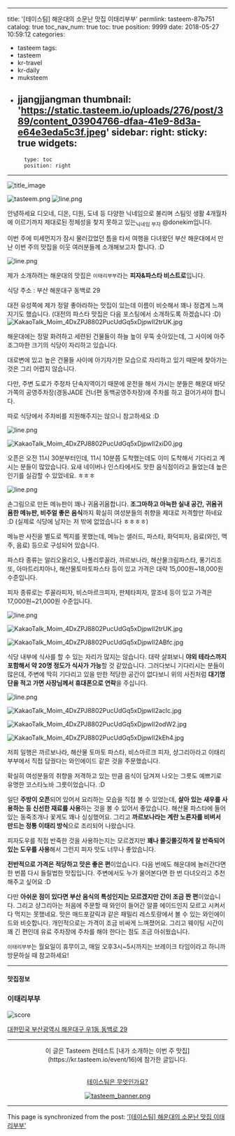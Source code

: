 
---
title: '[테이스팀] 해운대의 소문난 맛집 이태리부부'
permlink: tasteem-87b751
catalog: true
toc_nav_num: true
toc: true
position: 9999
date: 2018-05-27 10:59:12
categories:
- tasteem
tags:
- tasteem
- kr-travel
- kr-daily
- muksteem
- jjangjjangman
thumbnail: 'https://static.tasteem.io/uploads/276/post/389/content_03904766-dfaa-41e9-8d3a-e64e3eda5c3f.jpeg'
sidebar:
    right:
        sticky: true
widgets:
    -
        type: toc
        position: right
---


![title_image](https://static.tasteem.io/uploads/276/post/389/content_03904766-dfaa-41e9-8d3a-e64e3eda5c3f.jpeg)
<br/>

![tasteem.png](https://static.tasteem.io/uploads/image/image/1962/content_cae50759-bd10-41c3-bffe-7620ca7d284a.jpeg)
![line.png](https://static.tasteem.io/uploads/image/image/1963/content_cae50759-bd10-41c3-bffe-7620ca7d284a.jpeg)

안녕하세요 디오네, 디온, 디원, 도네 등 다양한 닉네임으로 불리며 스팀잇 생활 4개월차에 이르기까지 제대로된 정체성을 찾지 못하고 있는<sub>닉네임 부자</sub> @donekim입니다.

이번 주에 미세먼지가 잠시 물러갔었던 틈을 타서 여행을 다녀왔던 부산 해운대에서 만난 이번 주의 맛집을 이웃 여러분들께 소개해보고자 합니다. :D

![line.png](https://static.tasteem.io/uploads/image/image/1963/content_cae50759-bd10-41c3-bffe-7620ca7d284a.jpeg)

제가 소개하려는 해운대의 맛집은 `이태리부부`라는 **피자&파스타 비스트로**입니다. 

식당 주소 : 부산 해운대구 동백로 29

대전 유성쪽에 제가 정말 좋아라하는 맛집이 있는데 이름이 비슷해서 꽤나 정겹게 느껴지기도 했습니다. (대전의 파스타 맛집은 다음 포스팅에서 소개하도록 하겠습니다 :D)
![KakaoTalk_Moim_4DxZPJ8802PucUdGq5xDjpwIl2trUK.jpg](https://static.tasteem.io/uploads/image/image/1964/content_cae50759-bd10-41c3-bffe-7620ca7d284a.jpeg)

해운대에는 정말 화려하고 세련된 건물들이 하늘 높이 우뚝 솟아있는데, 그 사이에 아주 조그마한 크기의 식당이 자리하고 있습니다. 

대로변에 있고 높은 건물들 사이에 아기자기한 모습으로 자리하고 있기 때문에 찾아가는 것은 그리 어렵지 않습니다. 

다만, 주변 도로가 주정차 단속지역이기 때문에 운전을 해서 가시는 분들은 해운대 바닷가쪽의 공영주차장(경동JADE 건너편 동백공영주차장)에 주차를 하고 걸어가셔야 합니다.

따로 식당에서 주차비를 지원해주지는 않으니 참고하세요 :D


![line.png](https://static.tasteem.io/uploads/image/image/1965/content_cae50759-bd10-41c3-bffe-7620ca7d284a.jpeg)


![KakaoTalk_Moim_4DxZPJ8802PucUdGq5xDjpwIl2xiD0.jpg](https://static.tasteem.io/uploads/image/image/1966/content_cae50759-bd10-41c3-bffe-7620ca7d284a.jpeg)

오픈은 오전 11시 30분부터인데, 11시 10분쯤 도착했는데도 이미 도착해서 기다리고 계시는 분들이 많았습니다. 요새 네이버나 인스타에서도 핫한 음식점이라고 들었는데 높은 인기를 실감할 수 있었네요. ㅎㅎㅎ


![line.png](https://static.tasteem.io/uploads/image/image/1967/content_cae50759-bd10-41c3-bffe-7620ca7d284a.jpeg)

손그림으로 만든 메뉴판이 꽤나 귀욤귀욤합니다. **조그마하고 아늑한 실내 공간, 귀욤귀욤한 메뉴판, 비주얼 좋은 음식**까지 확실히 여성분들의 취향을 제대로 저격할만 하네요 :D (실제로 식당에 남자는 저 밖에 없었습니다 ㅎㅎㅎㅎ)

메뉴판 사진을 별도로 찍지를 못했는데, 메뉴는 샐러드, 파스타, 화덕피자, 음료(와인, 맥주, 음료) 등으로 구성되어 있습니다.

파스타 종류는 알리오올리오, 나폴리루꼴라, 까르보나라, 해산물크림파스타, 풍기리조또, 아마트리치아나, 해산물토마토파스타 등이 있고 가격은 대략 15,000원~18,000원 수준입니다.

피자 종류로는 루꼴라피자, 비스마르크피자, 판체타피자, 깔조네 등이 있고 가격은 17,000원~21,000원 수준입니다.


![line.png](https://static.tasteem.io/uploads/image/image/1974/content_cae50759-bd10-41c3-bffe-7620ca7d284a.jpeg)


![KakaoTalk_Moim_4DxZPJ8802PucUdGq5xDjpwIl2trUK.jpg](https://static.tasteem.io/uploads/image/image/1973/content_cae50759-bd10-41c3-bffe-7620ca7d284a.jpeg)





![KakaoTalk_Moim_4DxZPJ8802PucUdGq5xDjpwIl2ABfc.jpg](https://static.tasteem.io/uploads/image/image/1968/content_cae50759-bd10-41c3-bffe-7620ca7d284a.jpeg)

식당 내부에 식사를 할 수 있는 자리가 많지는 않습니다. 대략 살펴보니 **야외 테라스까지 포함해서 약 20명 정도가 식사가 가능**할 것 같았습니다. 그러다보니 기다리시는 분들이 많은데, 주변에 딱히 기다리고 있을 만한 적당한 공간이 없다보니 위의 사진처럼 **대기명단을 적고 가면 사장님께서 휴대폰으로 연락**을 주십니다. 


![line.png](https://static.tasteem.io/uploads/image/image/1969/content_cae50759-bd10-41c3-bffe-7620ca7d284a.jpeg)


![KakaoTalk_Moim_4DxZPJ8802PucUdGq5xDjpwIl2aclc.jpg](https://static.tasteem.io/uploads/image/image/1970/content_cae50759-bd10-41c3-bffe-7620ca7d284a.jpeg)



![KakaoTalk_Moim_4DxZPJ8802PucUdGq5xDjpwIl2odW2.jpg](https://static.tasteem.io/uploads/image/image/1972/content_cae50759-bd10-41c3-bffe-7620ca7d284a.jpeg)

![KakaoTalk_Moim_4DxZPJ8802PucUdGq5xDjpwIl2kEh4.jpg](https://static.tasteem.io/uploads/image/image/1971/content_cae50759-bd10-41c3-bffe-7620ca7d284a.jpeg)

저희 일행은 까르보나라, 해산물 토마토 파스타, 비스마르크 피자, 샹그리아라고 이태리부부에서 직접 담궜다는 와인에이드 같은 것을 주문했습니다.


확실히 여성분들의 취향을 저격하고 있는 만큼 음식이 담겨져 나오는 그릇도 예쁘기로 유명한 코스타노바 그릇이었습니다. :D


일단 **주방이 오픈**되어 있어서 요리하는 모습을 직접 볼 수 있었는데, **살아 있는 새우를 사용하는 등 신선한 재료를 사용**하는 것을 볼 수 있어서 좋았습니다. 해산물 파스타에 들어 있는 동죽조개나 꽃게도 꽤나 싱싱했어요. 그리고 **까르보나라는 계란 노른자를 비벼서 만드는 정통 이태리 방식**으로 조리되어 나왔습니다.

피자도우를 직접 반죽한 것을 사용하는지는 모르겠지만 **꽤나 쫄깃쫄깃하게 잘 반죽되어 있는 도우를 사용**해서 그런지 피자 맛도 너무나 좋았습니다.

**전반적으로 가격은 적당하고 맛은 좋은 편**이었습니다. 다음 번에도 해운대에 놀러간다면 한 번쯤 다시 들릴법한 맛집입니다. 주변에서도 누가 물어본다면 한 번 다녀오라고 추천해주고 싶어요 :D 

다만 **아쉬운 점이 있다면 부산 음식의 특성인지는 모르겠지만 간이 조금 짠 편**이었습니다. 그리고 샹그리아는 처음에 주문할 때 와인이 들어간 알콜 에이드인지 모르고 시켜서 다 먹지는 못했네요. 맛은 매드포갈릭과 같은 패밀리 레스토랑에서 볼 수 있는 와인에이드와 비슷합니다. 개인적으로는 가격이 조금 비싸게 느껴졌어요. 그리고 웨이팅 시간이 꽤 긴 편인데 유료 주차장에 주차를 해야 한다는 점도 조금 아쉬웠습니다.


`이태리부부`는 월요일이 휴무이고, 매일 오후3시~5시까지는 브레이크 타임이라고 하니까 방문하실 때 참고하세요!

---------------------
#### 맛집정보
### 이태리부부
![score](https://static.tasteem.io/images/steem/1Crowns.png)

[대한민국 부산광역시 해운대구 우1동 동백로 29](https://kr.tasteem.io/post/389#map)

-----------------------------------------
<center>이 글은 Tasteem 컨테스트
 [내가 소개하는  이번 주 맛집](https://kr.tasteem.io/event/16)에 참가한 글입니다.

<br/>[테이스팀은 무엇인가요?](https://kr.tasteem.io/about)

[![tasteem_banner.png](https://static.tasteem.io/images/tasteem_banner.png)](https://kr.tasteem.io)</center>

- - -

This page is synchronized from the post: ['[테이스팀] 해운대의 소문난 맛집 이태리부부'](https://steemit.com/@donekim/tasteem-87b751)

